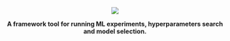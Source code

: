 <div align="center">

<img src="https://larspsyll.files.wordpress.com/2017/01/last-line-of-defense-statistics.gif?w=300&h=250">


**A framework tool for running ML experiments, hyperparameters search and model selection.**
